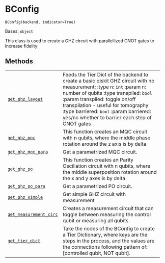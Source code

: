 # BConfig



`BConfig(backend, indicator=True)`

Bases: `object`

This class is used to create a GHZ circuit with parallellized CNOT gates to increase fidelity

## Methods

|                                                                                                                                                                                                  |                                                                                                                                                                                                                                                                                                                                    |
| ------------------------------------------------------------------------------------------------------------------------------------------------------------------------------------------------ | ---------------------------------------------------------------------------------------------------------------------------------------------------------------------------------------------------------------------------------------------------------------------------------------------------------------------------------- |
| [`get_ghz_layout`](qiskit.ignis.verification.BConfig.get_ghz_layout#qiskit.ignis.verification.BConfig.get_ghz_layout "qiskit.ignis.verification.BConfig.get_ghz_layout")                         | Feeds the Tier Dict of the backend to create a basic qiskit GHZ circuit with no measurement; :type n: `int` :param n: number of qubits :type transpiled: `bool` :param transpiled: toggle on/off transpilation - useful for tomography :type barriered: `bool` :param barriered: yes/no whether to barrier each step of CNOT gates |
| [`get_ghz_mqc`](qiskit.ignis.verification.BConfig.get_ghz_mqc#qiskit.ignis.verification.BConfig.get_ghz_mqc "qiskit.ignis.verification.BConfig.get_ghz_mqc")                                     | This function creates an MQC circuit with n qubits, where the middle phase rotation around the z axis is by delta                                                                                                                                                                                                                  |
| [`get_ghz_mqc_para`](qiskit.ignis.verification.BConfig.get_ghz_mqc_para#qiskit.ignis.verification.BConfig.get_ghz_mqc_para "qiskit.ignis.verification.BConfig.get_ghz_mqc_para")                 | Get a parametrized MQC circuit.                                                                                                                                                                                                                                                                                                    |
| [`get_ghz_po`](qiskit.ignis.verification.BConfig.get_ghz_po#qiskit.ignis.verification.BConfig.get_ghz_po "qiskit.ignis.verification.BConfig.get_ghz_po")                                         | This function creates an Parity Oscillation circuit with n qubits, where the middle superposition rotation around the x and y axes is by delta                                                                                                                                                                                     |
| [`get_ghz_po_para`](qiskit.ignis.verification.BConfig.get_ghz_po_para#qiskit.ignis.verification.BConfig.get_ghz_po_para "qiskit.ignis.verification.BConfig.get_ghz_po_para")                     | Get a parametrized PO circuit.                                                                                                                                                                                                                                                                                                     |
| [`get_ghz_simple`](qiskit.ignis.verification.BConfig.get_ghz_simple#qiskit.ignis.verification.BConfig.get_ghz_simple "qiskit.ignis.verification.BConfig.get_ghz_simple")                         | Get simple GHZ circuit with measurement                                                                                                                                                                                                                                                                                            |
| [`get_measurement_circ`](qiskit.ignis.verification.BConfig.get_measurement_circ#qiskit.ignis.verification.BConfig.get_measurement_circ "qiskit.ignis.verification.BConfig.get_measurement_circ") | Creates a measurement circuit that can toggle between measuring the control qubit or measuring all qubits.                                                                                                                                                                                                                         |
| [`get_tier_dict`](qiskit.ignis.verification.BConfig.get_tier_dict#qiskit.ignis.verification.BConfig.get_tier_dict "qiskit.ignis.verification.BConfig.get_tier_dict")                             | Take the nodes of the BConfig to create a Tier Dictionary, where keys are the steps in the process, and the values are the connections following pattern of: \[controlled qubit, NOT qubit].                                                                                                                                       |

